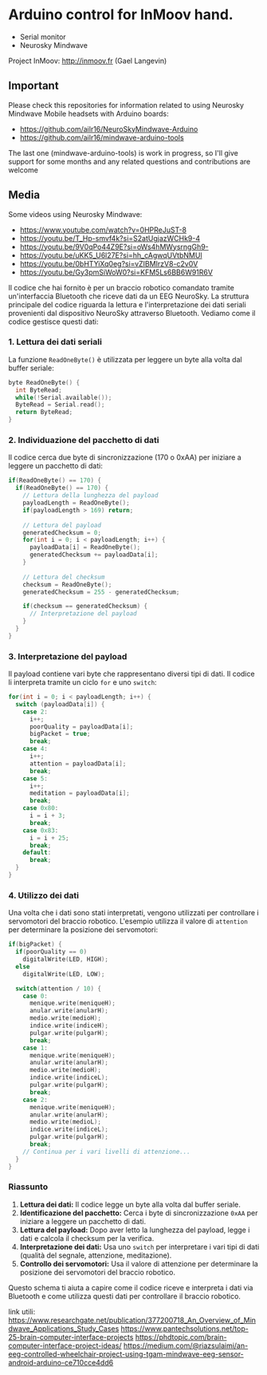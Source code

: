 # Arduino control for InMoov hand.
- Serial monitor
- Neurosky Mindwave

Project InMoov: http://inmoov.fr  (Gael Langevin)

## Important
Please check this repositories for information related to using Neurosky Mindwave Mobile headsets with Arduino boards:
- https://github.com/ailr16/NeuroSkyMindwave-Arduino
- https://github.com/ailr16/mindwave-arduino-tools

The last one (mindwave-arduino-tools) is work in progress, so I'll give support for some months and any related questions and contributions are welcome

## Media
Some videos using Neurosky Mindwave:
- https://www.youtube.com/watch?v=0HPReJuST-8
- https://youtu.be/T_Hp-smvf4k?si=S2atUgjazWCHk9-4
- https://youtu.be/9V0qPo44Z9E?si=oWs4hMWysrngGh9-
- https://youtu.be/uKK5_U6l27E?si=hh_cAgwqUVtbNMUl
- https://youtu.be/0bHTYiXq0eg?si=vZIBMIrzV8-c2v0V
- https://youtu.be/Gy3pmSiWoW0?si=KFM5Ls6BB6W91R6V

Il codice che hai fornito è per un braccio robotico comandato tramite un'interfaccia Bluetooth che riceve dati da un EEG NeuroSky. La struttura principale del codice riguarda la lettura e l'interpretazione dei dati seriali provenienti dal dispositivo NeuroSky attraverso Bluetooth. Vediamo come il codice gestisce questi dati:

### 1. Lettura dei dati seriali

La funzione `ReadOneByte()` è utilizzata per leggere un byte alla volta dal buffer seriale:

```cpp
byte ReadOneByte() {
  int ByteRead;
  while(!Serial.available());
  ByteRead = Serial.read();
  return ByteRead;
}
```

### 2. Individuazione del pacchetto di dati

Il codice cerca due byte di sincronizzazione (170 o 0xAA) per iniziare a leggere un pacchetto di dati:

```cpp
if(ReadOneByte() == 170) {
  if(ReadOneByte() == 170) {
    // Lettura della lunghezza del payload
    payloadLength = ReadOneByte();
    if(payloadLength > 169) return;
    
    // Lettura del payload
    generatedChecksum = 0;
    for(int i = 0; i < payloadLength; i++) {
      payloadData[i] = ReadOneByte();
      generatedChecksum += payloadData[i];
    }
    
    // Lettura del checksum
    checksum = ReadOneByte();
    generatedChecksum = 255 - generatedChecksum;

    if(checksum == generatedChecksum) {
      // Interpretazione del payload
    }
  }
}
```

### 3. Interpretazione del payload

Il payload contiene vari byte che rappresentano diversi tipi di dati. Il codice li interpreta tramite un ciclo `for` e uno `switch`:

```cpp
for(int i = 0; i < payloadLength; i++) {
  switch (payloadData[i]) {
    case 2:
      i++;
      poorQuality = payloadData[i];
      bigPacket = true;
      break;
    case 4:
      i++;
      attention = payloadData[i];
      break;
    case 5:
      i++;
      meditation = payloadData[i];
      break;
    case 0x80:
      i = i + 3;
      break;
    case 0x83:
      i = i + 25;
      break;
    default:
      break;
  }
}
```

### 4. Utilizzo dei dati

Una volta che i dati sono stati interpretati, vengono utilizzati per controllare i servomotori del braccio robotico. L'esempio utilizza il valore di `attention` per determinare la posizione dei servomotori:

```cpp
if(bigPacket) {
  if(poorQuality == 0)
    digitalWrite(LED, HIGH);
  else
    digitalWrite(LED, LOW);

  switch(attention / 10) {
    case 0:
      menique.write(meniqueH);
      anular.write(anularH);
      medio.write(medioH);
      indice.write(indiceH);
      pulgar.write(pulgarH);
      break;
    case 1:
      menique.write(meniqueH);
      anular.write(anularH);
      medio.write(medioH);
      indice.write(indiceL);
      pulgar.write(pulgarH);
      break;
    case 2:
      menique.write(meniqueH);
      anular.write(anularH);
      medio.write(medioL);
      indice.write(indiceL);
      pulgar.write(pulgarH);
      break;
    // Continua per i vari livelli di attenzione...
  }
}
```

### Riassunto

1. **Lettura dei dati:** Il codice legge un byte alla volta dal buffer seriale.
2. **Identificazione del pacchetto:** Cerca i byte di sincronizzazione `0xAA` per iniziare a leggere un pacchetto di dati.
3. **Lettura del payload:** Dopo aver letto la lunghezza del payload, legge i dati e calcola il checksum per la verifica.
4. **Interpretazione dei dati:** Usa uno `switch` per interpretare i vari tipi di dati (qualità del segnale, attenzione, meditazione).
5. **Controllo dei servomotori:** Usa il valore di attenzione per determinare la posizione dei servomotori del braccio robotico.

Questo schema ti aiuta a capire come il codice riceve e interpreta i dati via Bluetooth e come utilizza questi dati per controllare il braccio robotico.


link utili:
https://www.researchgate.net/publication/377200718_An_Overview_of_Mindwave_Applications_Study_Cases
https://www.pantechsolutions.net/top-25-brain-computer-interface-projects
https://phdtopic.com/brain-computer-interface-project-ideas/
https://medium.com/@riazsulaimi/an-eeg-controlled-wheelchair-project-using-tgam-mindwave-eeg-sensor-android-arduino-ce710cce4dd6
